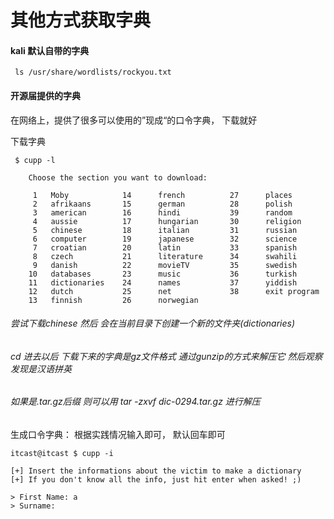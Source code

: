 # 其他方式获取字典

#### kali 默认自带的字典

```kali
 ls /usr/share/wordlists/rockyou.txt
```

#### 开源届提供的字典

在网络上，提供了很多可以使用的”现成“的口令字典， 下载就好

下载字典

```kali
 $ cupp -l
 
    Choose the section you want to download:
 
     1   Moby            14      french          27      places
     2   afrikaans       15      german          28      polish
     3   american        16      hindi           39      random
     4   aussie          17      hungarian       30      religion
     5   chinese         18      italian         31      russian
     6   computer        19      japanese        32      science
     7   croatian        20      latin           33      spanish
     8   czech           21      literature      34      swahili
     9   danish          22      movieTV         35      swedish
    10   databases       23      music           36      turkish
    11   dictionaries    24      names           37      yiddish
    12   dutch           25      net             38      exit program
    13   finnish         26      norwegian   
```

###### 尝试下载chinese 然后 会在当前目录下创建一个新的文件夹(dictionaries)

###### cd 进去以后 下载下来的字典是gz文件格式 通过gunzip的方式来解压它 然后观察 发现是汉语拼英

###### 如果是.tar.gz后缀 则可以用 tar -zxvf dic-0294.tar.gz 进行解压

生成口令字典： 根据实践情况输入即可， 默认回车即可

```kali
itcast@itcast $ cupp -i
 
[+] Insert the informations about the victim to make a dictionary
[+] If you don't know all the info, just hit enter when asked! ;)
 
> First Name: a
> Surname: 
```